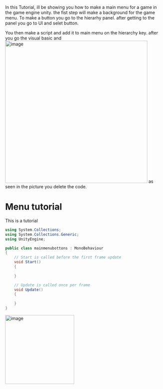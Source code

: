 In  this Tutorial, ill be showing you how to make a main menu for a game in the game engine unity.
the fist step  will make a background for the game menu.
To make a button  you go to the hierarhy panel.
after getting to the panel you go to UI and selet button.

 You then make a script  and add it to main menu on the hierarchy key.
 after you go the visual basic and 
 <img width="456" alt="image" src="https://github.com/user-attachments/assets/c28fc3dc-cba5-49d2-9fe2-6d980173497e">
 as seen in the picture you delete the code.





# Menu tutorial

This is a tutorial 

```cs
using System.Collections;
using System.Collections.Generic;
using UnityEngine;

public class mainmenubottons : MonoBehaviour
{
    // Start is called before the first frame update
    void Start()
    {
        
    }

    // Update is called once per frame
    void Update()
    {
        
    }
}
```

<img width="221" alt="image" src="https://github.com/user-attachments/assets/2e7059dd-c94a-42c2-9eaa-d601e315b63e">
